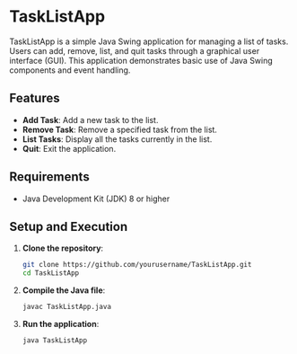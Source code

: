 # TaskListApp

TaskListApp is a simple Java Swing application for managing a list of tasks. Users can add, remove, list, and quit tasks through a graphical user interface (GUI). This application demonstrates basic use of Java Swing components and event handling.

## Features

- **Add Task**: Add a new task to the list.
- **Remove Task**: Remove a specified task from the list.
- **List Tasks**: Display all the tasks currently in the list.
- **Quit**: Exit the application.

## Requirements

- Java Development Kit (JDK) 8 or higher

## Setup and Execution

1. **Clone the repository**:

    ```sh
    git clone https://github.com/yourusername/TaskListApp.git
    cd TaskListApp
    ```

2. **Compile the Java file**:

    ```sh
    javac TaskListApp.java
    ```

3. **Run the application**:

    ```sh
    java TaskListApp
    ```
